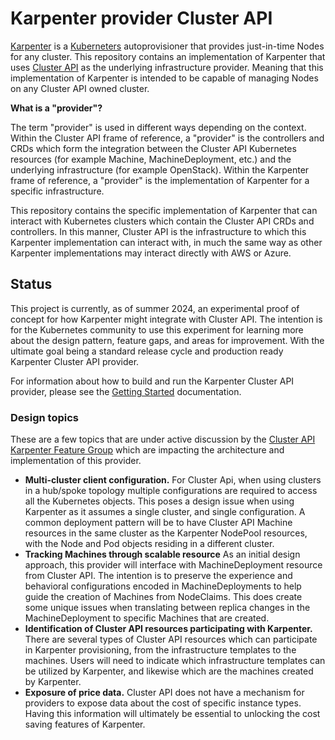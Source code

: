 # Karpenter provider Cluster API

[Karpenter][karpenter] is a [Kuberneters][kubernetes] autoprovisioner that
provides just-in-time Nodes for any cluster. This repository contains an
implementation of Karpenter that uses [Cluster API][clusterapi] as the
underlying infrastructure provider. Meaning that this implementation of
Karpenter is intended to be capable of managing Nodes on any Cluster API
owned cluster.

**What is a "provider"?**

The term "provider" is used in different ways depending on the context. Within the
Cluster API frame of reference, a "provider" is the controllers and CRDs
which form the integration between the Cluster API Kubernetes resources (for example Machine,
MachineDeployment, etc.) and the underlying infrastructure (for example OpenStack).
Within the Karpenter frame of reference, a "provider" is the implementation of Karpenter
for a specific infrastructure.

This repository contains the specific implementation of Karpenter that can interact with Kubernetes
clusters which contain the Cluster API CRDs and controllers. In this manner, Cluster API
is the infrastructure to which this Karpenter implementation can interact with, in much the
same way as other Karpenter implementations may interact directly with AWS or Azure.

## Status

This project is currently, as of summer 2024, an experimental proof of concept
for how Karpenter might integrate with Cluster API. The intention is for the Kubernetes
community to use this experiment for learning more about the design pattern, feature
gaps, and areas for improvement. With the ultimate goal being a standard release
cycle and production ready Karpenter Cluster API provider.

For information about how to build and run the Karpenter Cluster API provider, please
see the [Getting Started](docs/docs/getting-started.md) documentation.

### Design topics

These are a few topics that are under active discussion by the
[Cluster API Karpenter Feature Group][cakfg] which are impacting
the architecture and implementation of this provider.

* **Multi-cluster client configuration.**
  For Cluster Api, when using clusters in a hub/spoke topology multiple configurations
  are required to access all the Kubernetes objects. This poses a design issue when
  using Karpenter as it assumes a single cluster, and single configuration. A common
  deployment pattern will be to have Cluster API Machine resources in the same cluster
  as the Karpenter NodePool resources, with the Node and Pod objects residing in a
  different cluster.
* **Tracking Machines through scalable resource**
  As an initial design approach, this provider will interface with MachineDeployment
  resource from Cluster API. The intention is to preserve the experience and behavioral
  configurations encoded in MachineDeployments to help guide the creation of Machines
  from NodeClaims. This does create some unique issues when translating between replica
  changes in the MachineDeployment to specific Machines that are created.
* **Identification of Cluster API resources participating with Karpenter.**
  There are several types of Cluster API resources which can participate in Karpenter
  provisioning, from the infrastructure templates to the machines. Users will need to
  indicate which infrastructure templates can be utilized by Karpenter, and likewise
  which are the machines created by Karpenter.
* **Exposure of price data.**
  Cluster API does not have a mechanism for providers to expose data about the cost of
  specific instance types. Having this information will ultimately be essential to
  unlocking the cost saving features of Karpenter.

[karpenter]: https://karpenter.sh
[kubernetes]: https://kubernetes.io
[clusterapi]: https://cluster-api.sigs.k8s.io
[kci]: https://github.com/kubernetes-sigs/karpenter/blob/main/pkg/cloudprovider/types.go
[cakfg]: https://github.com/kubernetes-sigs/cluster-api/blob/main/docs/community/20231018-karpenter-integration.md
